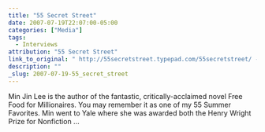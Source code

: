 ```yaml
---
title: "55 Secret Street"
date: 2007-07-19T22:07:00-05:00
categories: ["Media"]
tags:
  - Interviews
attribution: "55 Secret Street"
link_to_original: " http://55secretstreet.typepad.com/55secretstreet/ - References"
description: ""
_slug: 2007-07-19-55_secret_street
---
```


Min Jin Lee is the author of the fantastic, critically-acclaimed novel Free Food for Millionaires. You may remember it as one of my 55 Summer Favorites. Min went to Yale where she was awarded both the Henry Wright Prize for Nonfiction ...
